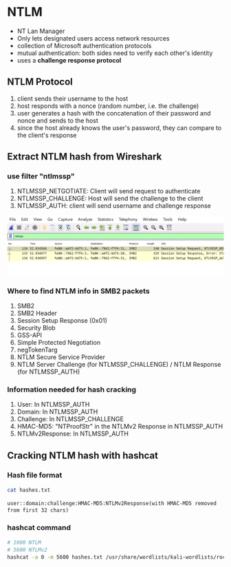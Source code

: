 # NTLM

- NT Lan Manager
- Only lets designated users access network resources
- collection of Microsoft authentication protocols
- mutual authentication: both sides need to verify each other's identity
- uses a **challenge response protocol**

## NTLM Protocol

1. client sends their username to the host
2. host responds with a nonce (random number, i.e. the challenge)
3. user generates a hash with the concatenation of their password and nonce and sends to the host
4. since the host already knows the user's password, they can compare to the client's response

## Extract NTLM hash from Wireshark

### use filter "ntlmssp"

1. NTLMSSP_NETGOTIATE: Client will send request to authenticate
2. NTLMSSP_CHALLENGE: Host will send the challenge to the client
3. NTLMSSP_AUTH: client will send username and challenge response

![alt text](../Images\ntlm1.png "Title")

### Where to find NTLM info in SMB2 packets

1. SMB2
2. SMB2 Header
3. Session Setup Response (0x01)
4. Security Blob
5. GSS-API
6. Simple Protected Negotiation
7. negTokenTarg
8. NTLM Secure Service Provider
9. NTLM Server Challenge (for NTLMSSP_CHALLENGE) / NTLM Response (for NTLMSSP_AUTH)

### Information needed for hash cracking

1. User: In NTLMSSP_AUTH
2. Domain: In NTLMSSP_AUTH
3. Challenge: In NTLMSSP_CHALLENGE
4. HMAC-MD5: "NTProofStr" in the NTLMv2 Response in NTLMSSP_AUTH
5. NTLMv2Response: In NTLMSSP_AUTH

## Cracking NTLM hash with hashcat

### Hash file format
```bash
cat hashes.txt
```

```output
user::domain:challenge:HMAC-MD5:NTLMv2Response(with HMAC-MD5 removed from first 32 chars)
```
### hashcat command
```bash
# 1000 NTLM
# 5600 NTLMv2
hashcat -a 0 -m 5600 hashes.txt /usr/share/wordlists/kali-wordlists/rockyou.txt 
```
